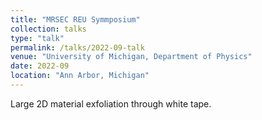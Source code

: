 ```yaml
---
title: "MRSEC REU Symmposium"
collection: talks
type: "talk"
permalink: /talks/2022-09-talk
venue: "University of Michigan, Department of Physics"
date: 2022-09
location: "Ann Arbor, Michigan"
---
```


Large  2D material exfoliation through white tape.
